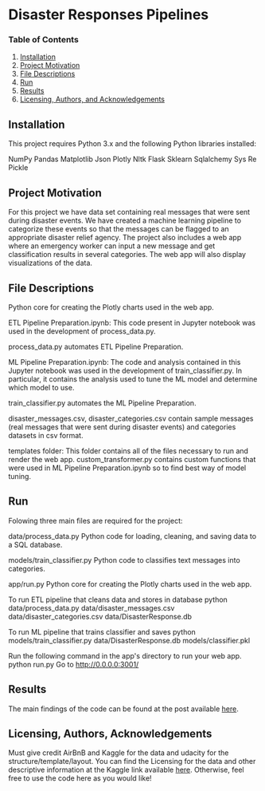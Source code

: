 # Disaster Responses Pipelines


### Table of Contents

1. [Installation](#installation)
2. [Project Motivation](#motivation)
3. [File Descriptions](#files)
4. [Run](#Run)
5. [Results](#results)
6. [Licensing, Authors, and Acknowledgements](#licensing)

## Installation <a name="installation"></a>

This project requires Python 3.x and the following Python libraries installed:

NumPy
Pandas
Matplotlib
Json
Plotly
Nltk
Flask
Sklearn
Sqlalchemy
Sys
Re
Pickle

## Project Motivation<a name="motivation"></a>

For this project we have data set containing real messages that were sent during disaster events. We have created a machine learning pipeline to categorize these events so that the messages can be flagged to an appropriate disaster relief agency. The project also includes a web app where an emergency worker can input a new message and get classification results in several categories. The web app will also display visualizations of the data.


## File Descriptions <a name="files"></a>

Python core for creating the Plotly charts used in the web app.

ETL Pipeline Preparation.ipynb: This code present in Jupyter notebook was used in the development of process_data.py. 

process_data.py automates ETL Pipeline Preparation.

ML Pipeline Preparation.ipynb: The code and analysis contained in this Jupyter notebook was used in the development of train_classifier.py. In particular, it contains the analysis used to tune the ML model and determine which model to use. 

train_classifier.py automates the ML Pipeline Preparation.

disaster_messages.csv, disaster_categories.csv contain sample messages (real messages that were sent during disaster events) and categories datasets in csv format.

templates folder: This folder contains all of the files necessary to run and render the web app.
custom_transformer.py contains custom functions that were used in ML Pipeline Preparation.ipynb so to find best way of model tuning.

## Run <a name="Run"></a>
Folowing three main files are required for the project:

data/process_data.py
Python code for loading, cleaning, and saving data to a SQL database.

models/train_classifier.py
Python code to classifies text messages into categories.

app/run.py
Python core for creating the Plotly charts used in the web app.

To run ETL pipeline that cleans data and stores in database python data/process_data.py data/disaster_messages.csv data/disaster_categories.csv data/DisasterResponse.db

To run ML pipeline that trains classifier and saves python models/train_classifier.py data/DisasterResponse.db models/classifier.pkl

Run the following command in the app's directory to run your web app. python run.py
Go to http://0.0.0.0:3001/

## Results<a name="results"></a>

The main findings of the code can be found at the post available [here](https://medium.com/@subham.ronghe/how-does-the-home-stays-listings-are-priced-by-the-airbnb-f5d3eec3701d).

## Licensing, Authors, Acknowledgements<a name="licensing"></a>

Must give credit AirBnB and Kaggle for the data and udacity for the structure/template/layout.  You can find the Licensing for the data and other descriptive information at the Kaggle link available [here](https://www.kaggle.com/airbnb/seatle/data).  Otherwise, feel free to use the code here as you would like! 

